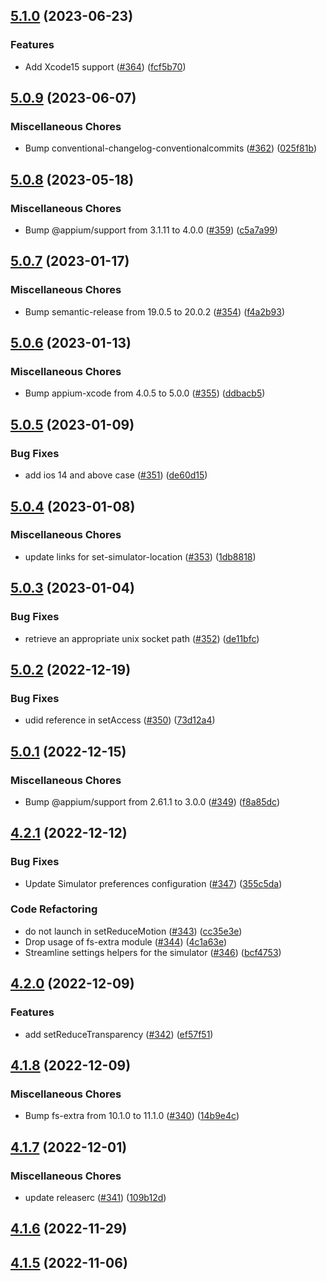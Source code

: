 ## [5.1.0](https://github.com/appium/appium-ios-simulator/compare/v5.0.9...v5.1.0) (2023-06-23)


### Features

* Add Xcode15 support ([#364](https://github.com/appium/appium-ios-simulator/issues/364)) ([fcf5b70](https://github.com/appium/appium-ios-simulator/commit/fcf5b702c3dab993ef894ba6556540a99ee7c756))

## [5.0.9](https://github.com/appium/appium-ios-simulator/compare/v5.0.8...v5.0.9) (2023-06-07)


### Miscellaneous Chores

* Bump conventional-changelog-conventionalcommits ([#362](https://github.com/appium/appium-ios-simulator/issues/362)) ([025f81b](https://github.com/appium/appium-ios-simulator/commit/025f81b53e10890be7aa044240ff6614967bec9e))

## [5.0.8](https://github.com/appium/appium-ios-simulator/compare/v5.0.7...v5.0.8) (2023-05-18)


### Miscellaneous Chores

* Bump @appium/support from 3.1.11 to 4.0.0 ([#359](https://github.com/appium/appium-ios-simulator/issues/359)) ([c5a7a99](https://github.com/appium/appium-ios-simulator/commit/c5a7a99b6383075f1d04297da05dd3c5c70a26d2))

## [5.0.7](https://github.com/appium/appium-ios-simulator/compare/v5.0.6...v5.0.7) (2023-01-17)


### Miscellaneous Chores

* Bump semantic-release from 19.0.5 to 20.0.2 ([#354](https://github.com/appium/appium-ios-simulator/issues/354)) ([f4a2b93](https://github.com/appium/appium-ios-simulator/commit/f4a2b936927fa32e3e26c15f6b9e1b32cf1f8d40))

## [5.0.6](https://github.com/appium/appium-ios-simulator/compare/v5.0.5...v5.0.6) (2023-01-13)


### Miscellaneous Chores

* Bump appium-xcode from 4.0.5 to 5.0.0 ([#355](https://github.com/appium/appium-ios-simulator/issues/355)) ([ddbacb5](https://github.com/appium/appium-ios-simulator/commit/ddbacb5b16d0bd9c8c6b988377f85eb627a474f8))

## [5.0.5](https://github.com/appium/appium-ios-simulator/compare/v5.0.4...v5.0.5) (2023-01-09)


### Bug Fixes

* add ios 14 and above case ([#351](https://github.com/appium/appium-ios-simulator/issues/351)) ([de60d15](https://github.com/appium/appium-ios-simulator/commit/de60d15540908d3f03e4854cde58efcd8aedf942))

## [5.0.4](https://github.com/appium/appium-ios-simulator/compare/v5.0.3...v5.0.4) (2023-01-08)


### Miscellaneous Chores

* update links for set-simulator-location ([#353](https://github.com/appium/appium-ios-simulator/issues/353)) ([1db8818](https://github.com/appium/appium-ios-simulator/commit/1db88187647c354af523336d151a3dccde2193af))

## [5.0.3](https://github.com/appium/appium-ios-simulator/compare/v5.0.2...v5.0.3) (2023-01-04)


### Bug Fixes

* retrieve an appropriate unix socket path ([#352](https://github.com/appium/appium-ios-simulator/issues/352)) ([de11bfc](https://github.com/appium/appium-ios-simulator/commit/de11bfc13b9f66252fe6f14865f6970c8950db63))

## [5.0.2](https://github.com/appium/appium-ios-simulator/compare/v5.0.1...v5.0.2) (2022-12-19)


### Bug Fixes

* udid reference in setAccess ([#350](https://github.com/appium/appium-ios-simulator/issues/350)) ([73d12a4](https://github.com/appium/appium-ios-simulator/commit/73d12a4417b7e3ec75b850e948c6bd91e75f214f))

## [5.0.1](https://github.com/appium/appium-ios-simulator/compare/v5.0.0...v5.0.1) (2022-12-15)


### Miscellaneous Chores

* Bump @appium/support from 2.61.1 to 3.0.0 ([#349](https://github.com/appium/appium-ios-simulator/issues/349)) ([f8a85dc](https://github.com/appium/appium-ios-simulator/commit/f8a85dc16bcbc09f8c228d435cd52c871009ee53))

## [4.2.1](https://github.com/appium/appium-ios-simulator/compare/v4.2.0...v4.2.1) (2022-12-12)


### Bug Fixes

* Update Simulator preferences configuration ([#347](https://github.com/appium/appium-ios-simulator/issues/347)) ([355c5da](https://github.com/appium/appium-ios-simulator/commit/355c5dabea80330952705570cd0e48ef1633a3fc))


### Code Refactoring

* do not launch in setReduceMotion ([#343](https://github.com/appium/appium-ios-simulator/issues/343)) ([cc35e3e](https://github.com/appium/appium-ios-simulator/commit/cc35e3e7b10585fd127630c1ca01b6de14a2cf63))
* Drop usage of fs-extra module ([#344](https://github.com/appium/appium-ios-simulator/issues/344)) ([4c1a63e](https://github.com/appium/appium-ios-simulator/commit/4c1a63e0672534b2f401e416b3face095fec639f))
* Streamline settings helpers for the simulator ([#346](https://github.com/appium/appium-ios-simulator/issues/346)) ([bcf4753](https://github.com/appium/appium-ios-simulator/commit/bcf475318d707b3ac8531b72dbc0d1db9bff4578))

## [4.2.0](https://github.com/appium/appium-ios-simulator/compare/v4.1.8...v4.2.0) (2022-12-09)


### Features

* add setReduceTransparency ([#342](https://github.com/appium/appium-ios-simulator/issues/342)) ([ef57f51](https://github.com/appium/appium-ios-simulator/commit/ef57f51570a756b999bf1b0739b8d7149e1a1b0d))

## [4.1.8](https://github.com/appium/appium-ios-simulator/compare/v4.1.7...v4.1.8) (2022-12-09)


### Miscellaneous Chores

* Bump fs-extra from 10.1.0 to 11.1.0 ([#340](https://github.com/appium/appium-ios-simulator/issues/340)) ([14b9e4c](https://github.com/appium/appium-ios-simulator/commit/14b9e4c949839b399fbf7b172a6ac98994c73c7b))

## [4.1.7](https://github.com/appium/appium-ios-simulator/compare/v4.1.6...v4.1.7) (2022-12-01)


### Miscellaneous Chores

* update releaserc ([#341](https://github.com/appium/appium-ios-simulator/issues/341)) ([109b12d](https://github.com/appium/appium-ios-simulator/commit/109b12dae7c6069bc20d35794abb7b500aa0dd6d))

## [4.1.6](https://github.com/appium/appium-ios-simulator/compare/v4.1.5...v4.1.6) (2022-11-29)

## [4.1.5](https://github.com/appium/appium-ios-simulator/compare/v4.1.4...v4.1.5) (2022-11-06)

